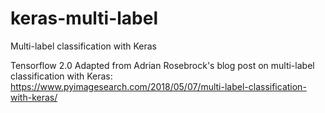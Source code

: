 # keras-multi-label
Multi-label classification with Keras

Tensorflow 2.0
Adapted from Adrian Rosebrock's blog post on multi-label classification with Keras:
https://www.pyimagesearch.com/2018/05/07/multi-label-classification-with-keras/
